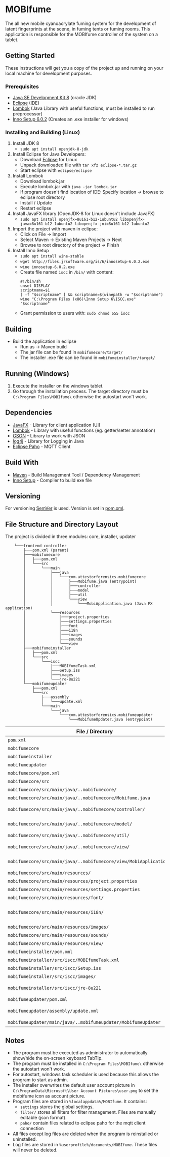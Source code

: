 # MOBIfume

The all new mobile cyanoacrylate fuming system for the development of latent fingerprints at the scene, in fuming tents or fuming rooms.
This application is responsible for the MOBIfume controller of the system on a tablet.

## Getting Started

These instructions will get you a copy of the project up and running on your local machine for development purposes.

### Prerequisites

- [Java SE Development Kit 8](https://www.oracle.com/technetwork/java/javase/downloads/jdk8-downloads-2133151.html) (oracle JDK)
- [Eclipse](https://www.eclipse.org/downloads/packages/release/2019-06/r/eclipse-ide-java-developers) (IDE)
- [Lombok](https://projectlombok.org/download) (Java Library with useful functions, must be installed to run preprocessor)
- [Inno Setup 6.0.2](http://www.jrsoftware.org/isdl.php) (Creates an .exe installer for windows)

### Installing and Building (Linux)

1. Install JDK 8
    - `sudo apt install openjdk-8-jdk`
2. Install Eclipse for Java Developers:
    - Download [Eclipse](https://www.eclipse.org/downloads/packages/release/2019-06/r/eclipse-ide-java-developers) for Linux
    - Unpack downloaded file with `tar xfz eclipse-*.tar.gz`
    - Start eclipse with `eclipse/eclipse`
3. Install Lombok
    - Download lombok.jar
    - Execute lombok.jar with `java -jar lombok.jar`
    - If program doesn't find location of IDE: Specify location -> browse to eclipse root directory
    - Install / Update
    - Restart eclipse
4. Install JavaFX library (OpenJDK-8 for Linux doesn't include JavaFX)
    - `sudo apt install openjfx=8u161-b12-1ubuntu2 libopenjfx-java=8u161-b12-1ubuntu2 libopenjfx-jni=8u161-b12-1ubuntu2`
5. Import the project with maven in eclipse:
    - Click on File -> Import
    - Select Maven -> Existing Maven Projects -> Next
    - Browse to root directory of the project -> Finish
6. Install Inno Setup
    - `sudo apt install wine-stable`
    - `wget http://files.jrsoftware.org/is/6/innosetup-6.0.2.exe`
    - `wine innosetup-6.0.2.exe`
    - Create file named `iscc` in `/bin/` with content:
      ```
      #!/bin/sh  
      unset DISPLAY  
      scriptname=$1  
      [ -f "$scriptname" ] && scriptname=$(winepath -w "$scriptname")  
      wine "C:\Program Files (x86)\Inno Setup 6\ISCC.exe" "$scriptname"
      ```
    - Grant permission to users with: `sudo chmod 655 iscc`
    
## Building    
- Build the application in eclipse
    - Run as -> Maven build
    - The jar file can be found in `mobifumecore/target/`
    - The installer .exe file can be found in `mobifumeinstaller/target/`

## Running (Windows)

1. Execute the installer on the windows tablet.
2. Go through the installation process. The target directory must be `C:\Program Files\MOBIfume\` otherwise the autostart won't work.

## Dependencies

- [JavaFX](https://openjfx.io/) - Library for client application (UI)
- [Lombok](https://projectlombok.org/download) - Library with useful functions (eg. getter/setter annotation)
- [GSON](https://mvnrepository.com/artifact/com.google.code.gson/gson) - Library to work with JSON
- [log4j](https://mvnrepository.com/artifact/log4j/log4j) - Library for Logging in Java
- [Eclipse Paho](https://www.eclipse.org/paho/) - MQTT Client

## Build With

- [Maven](https://maven.apache.org/) - Build Management Tool / Dependency Management
- [Inno Setup](http://www.jrsoftware.org/isinfo.php) - Compiler to build exe file

## Versioning

For versioning [SemVer](https://semver.org/) is used. Version is set in [pom.xml](pom.xml).

## File Structure and Directory Layout

The project is divided in three modules: core, installer, updater

```
    └───frontend-controller
        ├───pom.xml (parent)
        ├───mobifumecore
        │   ├───pom.xml
        │   └───src
        │       └───main
        │           ├───java
        │           │   └───com.attestorforensics.mobifumecore
        │           │       ├───Mobifume.java (entrypoint)
        │           │       ├───controller
        │           │       ├───model
        │           │       ├───util
        │           │       └───view
        │           │           └───MobiApplication.java (Java FX application)
        │           └───resources
        │               ├───project.properties
        │               ├───settings.properties
        │               ├───font
        │               ├───i18n
        │               ├───images
        │               ├───sounds
        │               └───view
        ├───mobifumeinstaller
        │   ├───pom.xml
        │   └───src
        │       └───iscc
        │           ├───MOBIfumeTask.xml
        │           ├───Setup.iss
        │           ├───images
        │           └───jre-8u221
        └───mobifumeupdater
            ├───pom.xml
            └───src
                ├───assembly
                │   └───update.xml
                └───main
                    └───java
                        └───com.attestorforensics.mobifumeupdater
                            └───MobifumeUpdater.java (entrypoint)
```

| File / Directory | Description |
| --- | --- |
| `pom.xml` | Parent maven file defines modules |
| `mobifumecore` | Core mobifume application |
| `mobifumeinstaller` | Installer for windows using inno setup |
| `mobifumeupdater` | Updater for mobifume |
| `mobifumecore/pom.xml` | Maven file for the core project defines dependencies and build instructions |
| `mobifumecore/src` | Contains all source files of the core project |
| `mobifumecore/src/main/java/..mobifumecore/` | Contains all .java source files |
| `mobifumecore/src/main/java/..mobifumecore/Mobifume.java` | Entry point of the application (main-method) |
| `mobifumecore/src/main/java/..mobifumecore/controller/` | Contains the controllers which react on user inputs and connects the view with the model |
| `mobifumecore/src/main/java/..mobifumecore/model/` | Contains all logic of the program (establish connection to broker, create/delete groups, start/stop processes, ...) |
| `mobifumecore/src/main/java/..mobifumecore/util/` | Contains util classes (file manager, logger, localization, setting) |
| `mobifumecore/src/main/java/..mobifumecore/view/` | Contains view related classes (outsourced to `src/main/resources/view` with fxml files) |
| `mobifumecore/src/main/java/..mobifumecore/view/MobiApplication.java` | JavaFX Application main class which initializes the window and loads the main fxml file |
| `mobifumecore/src/main/resources/` | Contains all resources |
| `mobifumecore/src/main/resources/project.properties` | Contains project properties which will be filtered by maven |
| `mobifumecore/src/main/resources/settings.properties` | Contains settings (broker connection credentials, mqtt channels, filter prefix) |
| `mobifumecore/src/main/resources/font/` | Contains additional fonts |
| `mobifumecore/src/main/resources/i18n/` | Contains resource bundles to translate the application to other languages (`src/main/java/..mobifume/util/localization/LocaleFileHandler#copyResources` copies each file individual) |
| `mobifumecore/src/main/resources/images/` | Contains all images |
| `mobifumecore/src/main/resources/sounds/` | Contains all sounds |
| `mobifumecore/src/main/resources/view/` | Contains all .fxml files (JavaFX) which defines the structure of the UI |
| `mobifumeinstaller/pom.xml` | Maven file for the installer project uses inno setup to create installer |
| `mobifumeinstaller/src/iscc/MOBIfumeTask.xml` | Task for windows task scheduler for autostart |
| `mobifumeinstaller/src/iscc/Setup.iss` | Inno Setup script defines instructions to build the exe installer file |
| `mobifumeinstaller/src/iscc/images/` | Contains the logo of mobifume for the installer |
| `mobifumeinstaller/src/iscc/jre-8u221` | Java SE Runtime Environment (JRE) which is included in the installer to provide jre on the target platform (windows tablet) |
| `mobifumeupdater/pom.xml` | Maven file for the updater project |
| `mobifumeupdater/assembly/update.xml` | Assembly instruction to create a compressed update file including the core project |
| `mobifumeupdater/main/java/..mobifumeupdater/MobifumeUpdater` | Entry point of the updater application |

## Notes

- The program must be executed as administrator to automatically show/hide the on-screen keyboard TabTip.
- The program must be installed in `C:\Program Files\MOBIfume\` otherwise the autostart won't work.
- For autostart, windows task scheduler is used because this allows the program to start as admin.
- The installer overwrites the default user account picture in `C:\ProgramData\Microsoft\User Account Pictures\user.png` to set the mobifume icon as account picture.
- Program files are stored in `%localappdata%/MOBIfume`.
    It contains:
    - `settings` stores the global settings.
    - `filter/` stores all filters for filter management. Files are manually editable (json format).
    - `paho/` contain files related to eclipse paho for the mqtt client connection
- All files except log files are deleted when the program is reinstalled or uninstalled.
- Log files are stored in `%userprofile%/documents/MOBIfume`. These files will never be deleted.
